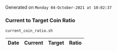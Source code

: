 Generated on `Monday 04-October-2021 at 10:02:37`

### Current to Target Coin Ratio
`current_coin_ratio.sh`

Date|Current|Target|Ratio
---|---|---|---
